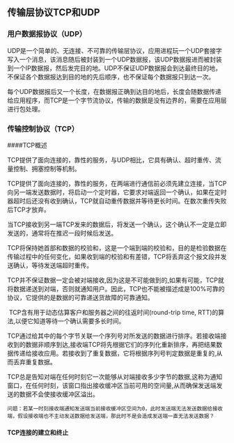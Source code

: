## 传输层协议TCP和UDP

### 用户数据报协议（UDP）

​	UDP是一个简单的、无连接、不可靠的传输层协议，应用进程玩一个UDP套接字写入一个消息，该消息随后被封装到一个UDP数据报，该UDP数据报进而被封装到一个IP数据报，然后发完目的地。UDP不保证UDP数据报会到达最终目的地，不保证各个数据报达到目的地的先后顺序，也不保证每个数据报只到达一次。

​	每个UDP数据报后又一个长度，在数据报正确到达目的地后，长度会随数据传递给应用程序，而TCP是一个字节流协议，传输的数据是没有边界的，需要在应用层进行包处理。

### 传输控制协议（TCP）

####TCP概述

​	TCP提供了面向连接的，靠性的服务，与UDP相比，它具有确认、超时重传、流量控制、拥塞控制等机制。

​	TCP提供了面向连接的，靠性的服务，在两端进行通信前必须先建立连接，当TCP向另一端发送数据时，将启动一个定时器，它要求对端返回一个确认，如果在定时器超时后还没有收到确认，TCP就自动重传数据并等待更长时间。在数次重传失败后TCP才放弃。

​	当TCP接收到另一端TCP发来的数据后，将发送一个确认，这个确认不一定是立即发送的，通常将在推迟一段时候后发送。

​	TCP将保持她首部和数据的校验和，这是一个端到端的校验和，目的是检验数据在传输过程中的任何变化，如果收到端的校验和有差错，TCP将丢弃这个报文段并发送确认，等待发送端超时重传。

​	TCP并不保证数据一定会被对端接收,因为这是不可能做到的,如果有可能，TCP就将数据递送到对端，否则就通知用户。因此，TCP也不能被描述成是100%可靠的协议，它提供的是数据的可靠递送货故障的可靠通知。

​	TCP含有用于动态估算客户和服务器之间的往返时间(round-trip time, RTT)的算法,以便它知道等待一个确认需要多长时间。

​	TCP通过给其中的每个字节关联一个序列号对所发送的数据进行排序。若接收端接收到的数据非顺序到达,接收端TCP将先根据它们的序列化重新排序，再把结果数据传递给接收应用。若接收到了重复数据，它将根据序列号判定数据是重复的,从而丢弃重复数据。

​	TCP总是告知对端在任何时刻它一次能够从对端接收多少字节的数据,这称为通知窗口，在任何时刻，该窗口指出接收缓冲区当前可用的空间量,从而确保发送端发送的数据不会使接收缓冲区溢出。

`问题：若某一时刻接收端通知发送端当前接收缓冲区空间为0，此时发送端无法发送数据给接收端，假设接收端也不主动发送数据给发送端，那此时不是会造成发送端一直无法发送数据？`

#### TCP连接的建立和终止

